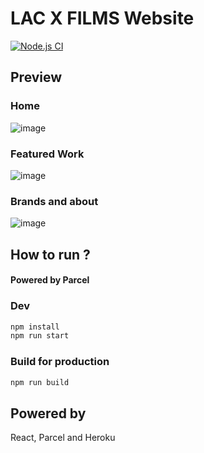 # LAC X FILMS Website 
[![Node.js CI](https://github.com/thomas-rooty/klacroix/actions/workflows/node.js.yml/badge.svg)](https://github.com/thomas-rooty/klacroix/actions/workflows/node.js.yml)

## Preview
### Home
![image](https://user-images.githubusercontent.com/19364687/159715568-327dbaeb-88b1-40a9-ae6f-7387634d6beb.png)

### Featured Work
![image](https://user-images.githubusercontent.com/19364687/159715703-800ce504-e1a5-4f40-9499-48440c56f220.png)

### Brands and about
![image](https://user-images.githubusercontent.com/19364687/159715796-33471790-13e0-4f27-a35d-3df51155925d.png)

## How to run ?
#### Powered by Parcel
### Dev
```bash
npm install
npm run start
```

### Build for production
```bash
npm run build
```

## Powered by
React, Parcel and Heroku
